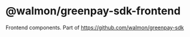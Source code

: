 # @walmon/greenpay-sdk-frontend

Frontend components. Part of https://github.com/walmon/greenpay-sdk